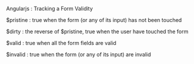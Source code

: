 Angularjs : Tracking a Form Validity

$pristine : true when the form (or any of its input) has not been touched

$dirty : the reverse of $pristine, true when the user have touched the form

$valid : true when all the form fields are valid

$invalid : true when the form (or any of its input) are invalid
